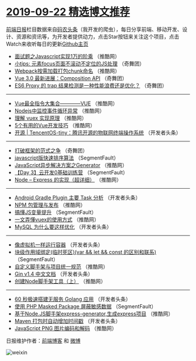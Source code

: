 # [2019-09-22 精选博文推荐](http://hao.caibaojian.com/date/2019/09/22)

[前端日报](http://caibaojian.com/c/news)栏目数据来自[码农头条](http://hao.caibaojian.com/)（我开发的爬虫），每日分享前端、移动开发、设计、资源和资讯等，为开发者提供动力，点击Star按钮来关注这个项目，点击Watch来收听每日的更新[Github主页](https://github.com/kujian/frontendDaily)
* [面试题之Javascript实现1万的阶乘](http://hao.caibaojian.com/125656.html) （推酷网）
* [小tips: 元素focus页面不滚动不定位的JS处理](http://hao.caibaojian.com/125384.html) （奇舞团）
* [Webpack按需加载打包chunk命名](http://hao.caibaojian.com/125639.html) （推酷网）
* [Vue 3.0 最新进展：Composition API](http://hao.caibaojian.com/125653.html) （奇舞团）
* [ES6 Proxy 的 trap 结果检测是一种性能浪费还是优化？](http://hao.caibaojian.com/125658.html) （奇舞团）

***
* [Vue最全指令大集合————VUE](http://hao.caibaojian.com/125659.html) （推酷网）
* [Nodejs中监控事件循环异常](http://hao.caibaojian.com/125645.html) （推酷网）
* [理解 vuex 实现原理](http://hao.caibaojian.com/125631.html) （推酷网）
* [5个有用的Vue开发技巧](http://hao.caibaojian.com/125649.html) （推酷网）
* [开源 | TencentOS-tiny：腾讯开源的物联网终端操作系统](http://hao.caibaojian.com/125596.html) （开发者头条）

***
* [打破框架的范式之争](http://hao.caibaojian.com/125651.html) （奇舞团）
* [javascript版快速排序算法](http://hao.caibaojian.com/125575.html) （SegmentFault）
* [JavaScript异步解决方案之Generator](http://hao.caibaojian.com/125625.html) （推酷网）
* [【Day 3】云开发0基础训练营](http://hao.caibaojian.com/125586.html) （SegmentFault）
* [Node &#8211; Express 的实现（超详细）](http://hao.caibaojian.com/125638.html) （推酷网）

***
* [Android Gradle Plugin 主要 Task 分析](http://hao.caibaojian.com/125597.html) （开发者头条）
* [NPM 包管理与发布](http://hao.caibaojian.com/125652.html) （推酷网）
* [搞懂JS变量提升](http://hao.caibaojian.com/125576.html) （SegmentFault）
* [一文弄懂vuex的使用方式](http://hao.caibaojian.com/125626.html) （推酷网）
* [MySQL 为什么要这样优化](http://hao.caibaojian.com/125587.html) （开发者头条）

***
* [像虚拟机一样运行容器](http://hao.caibaojian.com/125598.html) （开发者头条）
* [块级作用域绑定(临时死区)(var &amp;&amp; let &amp;&amp; const 的区别和联系)](http://hao.caibaojian.com/125577.html) （SegmentFault）
* [自定义脚手架与项目统一规范](http://hao.caibaojian.com/125627.html) （推酷网）
* [Gin v1.4 中文文档](http://hao.caibaojian.com/125588.html) （开发者头条）
* [创建Node脚手架工具（上）](http://hao.caibaojian.com/125641.html) （推酷网）

***
* [60 秒极速搭建无服务 Golang 应用](http://hao.caibaojian.com/125599.html) （开发者头条）
* [使用 PHP Masked Package 屏蔽敏感数据](http://hao.caibaojian.com/125578.html) （SegmentFault）
* [基于Node.JS脚手架express-generator,生成express项目](http://hao.caibaojian.com/125628.html) （推酷网）
* [Maven 打包时自动增加时间戳](http://hao.caibaojian.com/125589.html) （开发者头条）
* [JavaScript PNG 图片编码和解码](http://hao.caibaojian.com/125643.html) （推酷网）

日报维护作者：[前端博客](http://caibaojian.com/) 和 [微博](http://caibaojian.com/go/weibo)

![weixin](https://user-images.githubusercontent.com/3055447/38468989-651132ac-3b80-11e8-8e6b-15122322a9d7.png)